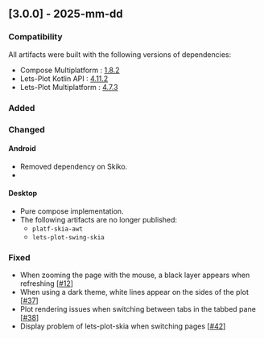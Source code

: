 ## [3.0.0] - 2025-mm-dd

### Compatibility
                                                 
All artifacts were built with the following versions of dependencies:
- Compose Multiplatform : [1.8.2](https://github.com/JetBrains/compose-multiplatform/releases/tag/v1.8.2)
- Lets-Plot Kotlin API : [4.11.2](https://github.com/JetBrains/lets-plot-kotlin/releases/tag/v4.11.2)
- Lets-Plot Multiplatform : [4.7.3](https://github.com/JetBrains/lets-plot/releases/tag/v4.7.3)


### Added

### Changed
                             
#### Android

- Removed dependency on Skiko.
- 

#### Desktop

- Pure compose implementation.
- The following artifacts are no longer published: 
  - `platf-skia-awt`
  - `lets-plot-swing-skia`

### Fixed
                                  
- When zooming the page with the mouse, a black layer appears when refreshing [[#12](https://github.com/JetBrains/lets-plot-skia/issues/12)]                                     
- When using a dark theme, white lines appear on the sides of the plot [[#37](https://github.com/JetBrains/lets-plot-skia/issues/37)]
- Plot rendering issues when switching between tabs in the tabbed pane [[#38](https://github.com/JetBrains/lets-plot-skia/issues/38)]
- Display problem of lets-plot-skia when switching pages [[#42](https://github.com/JetBrains/lets-plot-skia/issues/42)]
